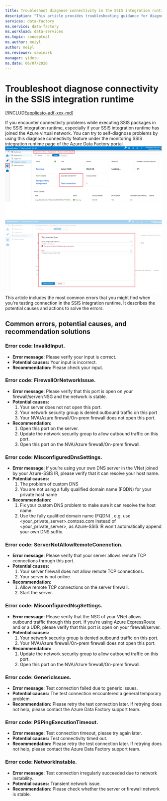 ```yaml
---
title: Troubleshoot diagnose connectivity in the SSIS integration runtime
description: "This article provides troubleshooting guidance for diagnose connectivity in the SSIS integration runtime"
services: data-factory
ms.service: data-factory
ms.workload: data-services
ms.topic: conceptual
ms.author: meiyl
author: meiyl
ms.reviewer: sawinark
manager: yidetu
ms.date: 06/07/2020
---
```


# Troubleshoot diagnose connectivity in the SSIS integration runtime

[!INCLUDE[appliesto-adf-xxx-md](includes/appliesto-adf-xxx-md.md)]

If you encounter connectivity problems while executing SSIS packages in the SSIS integration runtime, especially if your SSIS integration runtime has joined the Azure virtual network. You can try to self-diagnose problems by using this diagnose connectivity feature under the monitoring SSIS integration runtime page of the Azure Data Factory portal. 
![Monitor page - diagnose connectivity](media/ssis-integration-runtime-diagnose-connectivity-faq/ssis-monitor-diagnose-connectivity.png)
![Monitor page - test connection](media/ssis-integration-runtime-diagnose-connectivity-faq/ssis-monitor-test-connection.png)
This article includes the most common errors that you might find when you're testing connection in the SSIS integration runtime. It describes the potential causes and actions to solve the errors. 

## Common errors, potential causes, and recommendation solutions

### Error code: InvalidInput.
* **Error message**: Please verify your input is correct.
* **Potential causes:** Your input is incorrect.
* **Recommendation:** Please check your input.

### Error code: FirewallOrNetworkIssue.
* **Error message**: Please verify that this port is open on your firewall/server/NSG and the network is stable.
* **Potential causes:** 
  1. Your server does not not open this port.
  2. Your network security group is denied outbound traffic on this port
  3. Your NVA/Azure firewall/On-prem firewall does not open this port.
* **Recommendation:** 
  1.	Open this port on the server.
  2.	Update the network security group to allow outbound traffic on this port.
  3.	Open this port on the NVA/Azure firewall/On-prem firewall.

### Error code: MisconfiguredDnsSettings.
* **Error message**: If you’re using your own DNS server in the VNet joined by your Azure-SSIS IR, please verify that it can resolve your host name.
* **Potential causes:** 
  1. The problem of custom DNS
  2. You are not using a fully qualified domain name (FQDN) for your private host name
* **Recommendation:** 
  1. Fix your custom DNS problem to make sure it can resolve the host name.
  2. Use the fully qualified domain name (FQDN) , e.g. use <your_private_server>.contoso.com instead of <your_private_server>, as Azure-SSIS IR won't automatically append your own DNS suffix.

### Error code: ServerNotAllowRemoteConenction.
* **Error message**: Please verify that your server allows remote TCP connections through this port.
* **Potential causes:** 
  1. Your server firewall does not allow remote TCP connections.
  2. Your server is not online.
* **Recommendation:** 
  1. Allow remote TCP connections on the server firewall.
  2. Start the server.
   
### Error code: MisconfiguredNsgSettings.
* **Error message**: Please verify that the NSG of your VNet allows outbound traffic through this port. If you’re using Azure ExpressRoute and or a UDR, please verify that this port is open on your firewall/server.
* **Potential causes:** 
  1. Your network security group is denied outbound traffic on this port.
  2. Your NVA/Azure firewall/On-prem firewall does not open this port.
* **Recommendation:** 
  1. Update the network security group to allow outbound traffic on this port.
  2. Open this port on the NVA/Azure firewall/On-prem firewall.

### Error code: GenericIssues.
* **Error message**: Test connection failed due to generic issues.
* **Potential causes:** The test connection encountered a general temporary problem.
* **Recommendation:** Please retry the test connection later. If retrying does not help, please contact the Azure Data Factory support team.


### Error code: PSPingExecutionTimeout.
* **Error message**: Test connection timeout, please try again later.
* **Potential causes:** Test connectivity timed out.
* **Recommendation:** Please retry the test connection later. If retrying does not help, please contact the Azure Data Factory support team.

### Error code: NetworkInstable.
* **Error message**: Test connection irregularly succeeded due to network instability.
* **Potential causes:** Transient network issue.
* **Recommendation:** Please check whether the server or firewall network is stable.

